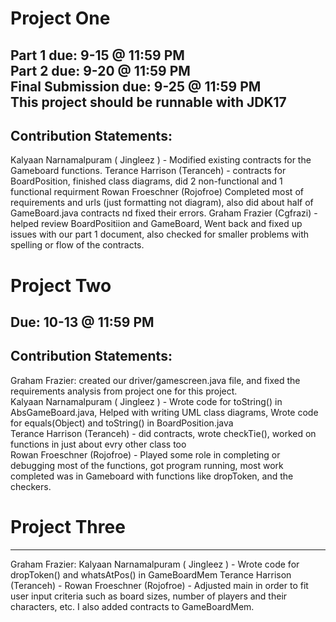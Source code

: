 # Project One
Part 1 due: 9-15 @ 11:59 PM \
Part 2 due: 9-20 @ 11:59 PM \
Final Submission due: 9-25 @ 11:59 PM \
This project should be runnable with JDK17
--------------------------------------------------------
## Contribution Statements:

Kalyaan Narnamalpuram ( Jingleez ) - Modified existing contracts for the Gameboard functions.
Terance Harrison (Teranceh) - contracts for BoardPosition, finished class diagrams, did 2 non-functional and 1 functional requirment
Rowan Froeschner (Rojofroe) Completed most of requirements and urls (just formatting not diagram), also did about half of GameBoard.java contracts nd fixed their errors.
Graham Frazier (Cgfrazi) - helped review BoardPositiion and GameBoard, Went back and fixed up issues with our part 1 document, also checked for smaller problems with spelling or flow of the contracts.

# Project Two
Due: 10-13 @ 11:59 PM 
--------------------------------------------------------
## Contribution Statements:

Graham Frazier: created our driver/gamescreen.java file, and fixed the requirements analysis from project one for this project. \
Kalyaan Narnamalpuram ( Jingleez ) - Wrote code for toString() in AbsGameBoard.java, Helped with writing UML class diagrams, Wrote code for equals(Object) and toString() in BoardPosition.java\
Terance Harrison (Teranceh) - did contracts, wrote checkTie(), worked on functions in just about evry other class too\
Rowan Froeschner (Rojofroe) - Played some role in completing or debugging most of the functions, got program running, most work completed was in Gameboard with functions like dropToken, and the checkers.

# Project Three
---------------------------------------------------------
Graham Frazier: 
Kalyaan Narnamalpuram ( Jingleez ) - Wrote code for dropToken() and whatsAtPos() in GameBoardMem
Terance Harrison (Teranceh) - 
Rowan Froeschner (Rojofroe) - Adjusted main in order to fit user input criteria such as board sizes, number of players and their characters, etc. I also added contracts to GameBoardMem.
